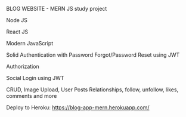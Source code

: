 BLOG WEBSITE - MERN JS study project

Node JS

React JS

Modern JavaScript

Solid Authentication with Password Forgot/Password Reset using JWT

Authorization

Social Login using JWT

CRUD, Image Upload, User Posts Relationships, follow, unfollow, likes, comments and more

Deploy to Heroku: https://blog-app-mern.herokuapp.com/
